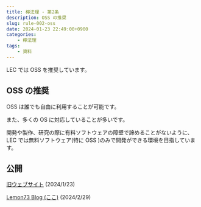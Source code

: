 ```yaml
---
title: 檸法理 - 第2条
description: OSS の推奨
slug: rule-002-oss
date: 2024-01-23 22:49:00+0900
categories:
    - 檸法理
tags:
    - 資料
---
```


LEC では OSS を推奨しています。

## OSS の推奨
OSS は誰でも自由に利用することが可能です。

また、多くの OS に対応していることが多いです。

開発や製作、研究の際に有料ソフトウェアの障壁で諦めることがないように、 LEC では無料ソフトウェア(特に OSS )のみで開発ができる環境を目指しています。

## 公開
[旧ウェブサイト](https://lemon73-computing.github.io/LEC-MainSite/docs/rule/002-oss) (2024/1/23)

[Lemon73 Blog (ここ)](./) (2024/2/29)
